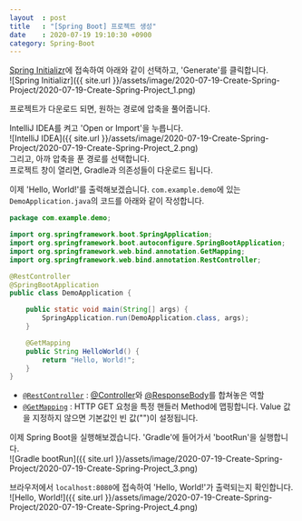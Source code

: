 ```yaml
---
layout  : post
title   : "[Spring Boot] 프로젝트 생성"
date    : 2020-07-19 19:10:30 +0900
category: Spring-Boot
---
```


[Spring Initializr](https://start.spring.io/)에 접속하여 아래와 같이 선택하고, 'Generate'를 클릭합니다.  
![Spring Initializr]({{ site.url }}/assets/image/2020-07-19-Create-Spring-Project/2020-07-19-Create-Spring-Project_1.png)

프로젝트가 다운로드 되면, 원하는 경로에 압축을 풀어줍니다.

IntelliJ IDEA를 켜고 'Open or Import'을 누릅니다.  
![IntelliJ IDEA]({{ site.url }}/assets/image/2020-07-19-Create-Spring-Project/2020-07-19-Create-Spring-Project_2.png)  
그리고, 아까 압축을 푼 경로를 선택합니다.  
프로젝트 창이 열리면, Gradle과 의존성들이 다운로드 됩니다.

이제 'Hello, World!'를 출력해보겠습니다. `com.example.demo`에 있는 `DemoApplication.java`의 코드를 아래와 같이 작성합니다.

```java
package com.example.demo;

import org.springframework.boot.SpringApplication;
import org.springframework.boot.autoconfigure.SpringBootApplication;
import org.springframework.web.bind.annotation.GetMapping;
import org.springframework.web.bind.annotation.RestController;

@RestController
@SpringBootApplication
public class DemoApplication {

	public static void main(String[] args) {
		SpringApplication.run(DemoApplication.class, args);
	}

	@GetMapping
	public String HelloWorld() {
		return "Hello, World!";
	}
}
```

- [`@RestController`](https://docs.spring.io/spring/docs/5.2.0.RELEASE/javadoc-api/org/springframework/web/bind/annotation/RestController.html) : [@Controller](https://docs.spring.io/spring/docs/5.2.0.RELEASE/javadoc-api/org/springframework/stereotype/Controller.html)와 [@ResponseBody](https://docs.spring.io/spring/docs/5.2.0.RELEASE/javadoc-api/org/springframework/web/bind/annotation/ResponseBody.html)를 합쳐놓은 역할
- [`@GetMapping`](https://docs.spring.io/spring/docs/5.2.0.RELEASE/javadoc-api/org/springframework/web/bind/annotation/GetMapping.html) : HTTP GET 요청을 특정 핸들러 Method에 맵핑합니다. Value 값을 지정하지 않으면 기본값인 빈 값("")이 설정됩니다.

이제 Spring Boot을 실행해보겠습니다. 'Gradle'에 들어가서 'bootRun'을 실행합니다.  
![Gradle bootRun]({{ site.url }}/assets/image/2020-07-19-Create-Spring-Project/2020-07-19-Create-Spring-Project_3.png)

브라우저에서 `localhost:8080`에 접속하여 'Hello, World!'가 출력되는지 확인합니다.  
![Hello, World!]({{ site.url }}/assets/image/2020-07-19-Create-Spring-Project/2020-07-19-Create-Spring-Project_4.png)
